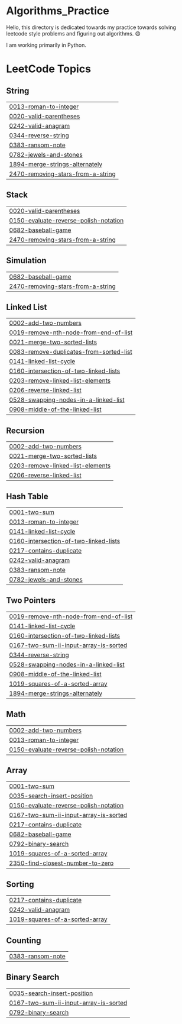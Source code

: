 # Algorithms_Practice

Hello, this directory is dedicated towards my practice towards solving leetcode style problems and figuring out algorithms. 😄

I am working primarily in Python.
<!---LeetCode Topics Start-->
# LeetCode Topics
## String
|  |
| ------- |
| [0013-roman-to-integer](https://github.com/yvett-codes/Algorithms_Practice/tree/master/0013-roman-to-integer) |
| [0020-valid-parentheses](https://github.com/yvett-codes/Algorithms_Practice/tree/master/0020-valid-parentheses) |
| [0242-valid-anagram](https://github.com/yvett-codes/Algorithms_Practice/tree/master/0242-valid-anagram) |
| [0344-reverse-string](https://github.com/yvett-codes/Algorithms_Practice/tree/master/0344-reverse-string) |
| [0383-ransom-note](https://github.com/yvett-codes/Algorithms_Practice/tree/master/0383-ransom-note) |
| [0782-jewels-and-stones](https://github.com/yvett-codes/Algorithms_Practice/tree/master/0782-jewels-and-stones) |
| [1894-merge-strings-alternately](https://github.com/yvett-codes/Algorithms_Practice/tree/master/1894-merge-strings-alternately) |
| [2470-removing-stars-from-a-string](https://github.com/yvett-codes/Algorithms_Practice/tree/master/2470-removing-stars-from-a-string) |
## Stack
|  |
| ------- |
| [0020-valid-parentheses](https://github.com/yvett-codes/Algorithms_Practice/tree/master/0020-valid-parentheses) |
| [0150-evaluate-reverse-polish-notation](https://github.com/yvett-codes/Algorithms_Practice/tree/master/0150-evaluate-reverse-polish-notation) |
| [0682-baseball-game](https://github.com/yvett-codes/Algorithms_Practice/tree/master/0682-baseball-game) |
| [2470-removing-stars-from-a-string](https://github.com/yvett-codes/Algorithms_Practice/tree/master/2470-removing-stars-from-a-string) |
## Simulation
|  |
| ------- |
| [0682-baseball-game](https://github.com/yvett-codes/Algorithms_Practice/tree/master/0682-baseball-game) |
| [2470-removing-stars-from-a-string](https://github.com/yvett-codes/Algorithms_Practice/tree/master/2470-removing-stars-from-a-string) |
## Linked List
|  |
| ------- |
| [0002-add-two-numbers](https://github.com/yvett-codes/Algorithms_Practice/tree/master/0002-add-two-numbers) |
| [0019-remove-nth-node-from-end-of-list](https://github.com/yvett-codes/Algorithms_Practice/tree/master/0019-remove-nth-node-from-end-of-list) |
| [0021-merge-two-sorted-lists](https://github.com/yvett-codes/Algorithms_Practice/tree/master/0021-merge-two-sorted-lists) |
| [0083-remove-duplicates-from-sorted-list](https://github.com/yvett-codes/Algorithms_Practice/tree/master/0083-remove-duplicates-from-sorted-list) |
| [0141-linked-list-cycle](https://github.com/yvett-codes/Algorithms_Practice/tree/master/0141-linked-list-cycle) |
| [0160-intersection-of-two-linked-lists](https://github.com/yvett-codes/Algorithms_Practice/tree/master/0160-intersection-of-two-linked-lists) |
| [0203-remove-linked-list-elements](https://github.com/yvett-codes/Algorithms_Practice/tree/master/0203-remove-linked-list-elements) |
| [0206-reverse-linked-list](https://github.com/yvett-codes/Algorithms_Practice/tree/master/0206-reverse-linked-list) |
| [0528-swapping-nodes-in-a-linked-list](https://github.com/yvett-codes/Algorithms_Practice/tree/master/0528-swapping-nodes-in-a-linked-list) |
| [0908-middle-of-the-linked-list](https://github.com/yvett-codes/Algorithms_Practice/tree/master/0908-middle-of-the-linked-list) |
## Recursion
|  |
| ------- |
| [0002-add-two-numbers](https://github.com/yvett-codes/Algorithms_Practice/tree/master/0002-add-two-numbers) |
| [0021-merge-two-sorted-lists](https://github.com/yvett-codes/Algorithms_Practice/tree/master/0021-merge-two-sorted-lists) |
| [0203-remove-linked-list-elements](https://github.com/yvett-codes/Algorithms_Practice/tree/master/0203-remove-linked-list-elements) |
| [0206-reverse-linked-list](https://github.com/yvett-codes/Algorithms_Practice/tree/master/0206-reverse-linked-list) |
## Hash Table
|  |
| ------- |
| [0001-two-sum](https://github.com/yvett-codes/Algorithms_Practice/tree/master/0001-two-sum) |
| [0013-roman-to-integer](https://github.com/yvett-codes/Algorithms_Practice/tree/master/0013-roman-to-integer) |
| [0141-linked-list-cycle](https://github.com/yvett-codes/Algorithms_Practice/tree/master/0141-linked-list-cycle) |
| [0160-intersection-of-two-linked-lists](https://github.com/yvett-codes/Algorithms_Practice/tree/master/0160-intersection-of-two-linked-lists) |
| [0217-contains-duplicate](https://github.com/yvett-codes/Algorithms_Practice/tree/master/0217-contains-duplicate) |
| [0242-valid-anagram](https://github.com/yvett-codes/Algorithms_Practice/tree/master/0242-valid-anagram) |
| [0383-ransom-note](https://github.com/yvett-codes/Algorithms_Practice/tree/master/0383-ransom-note) |
| [0782-jewels-and-stones](https://github.com/yvett-codes/Algorithms_Practice/tree/master/0782-jewels-and-stones) |
## Two Pointers
|  |
| ------- |
| [0019-remove-nth-node-from-end-of-list](https://github.com/yvett-codes/Algorithms_Practice/tree/master/0019-remove-nth-node-from-end-of-list) |
| [0141-linked-list-cycle](https://github.com/yvett-codes/Algorithms_Practice/tree/master/0141-linked-list-cycle) |
| [0160-intersection-of-two-linked-lists](https://github.com/yvett-codes/Algorithms_Practice/tree/master/0160-intersection-of-two-linked-lists) |
| [0167-two-sum-ii-input-array-is-sorted](https://github.com/yvett-codes/Algorithms_Practice/tree/master/0167-two-sum-ii-input-array-is-sorted) |
| [0344-reverse-string](https://github.com/yvett-codes/Algorithms_Practice/tree/master/0344-reverse-string) |
| [0528-swapping-nodes-in-a-linked-list](https://github.com/yvett-codes/Algorithms_Practice/tree/master/0528-swapping-nodes-in-a-linked-list) |
| [0908-middle-of-the-linked-list](https://github.com/yvett-codes/Algorithms_Practice/tree/master/0908-middle-of-the-linked-list) |
| [1019-squares-of-a-sorted-array](https://github.com/yvett-codes/Algorithms_Practice/tree/master/1019-squares-of-a-sorted-array) |
| [1894-merge-strings-alternately](https://github.com/yvett-codes/Algorithms_Practice/tree/master/1894-merge-strings-alternately) |
## Math
|  |
| ------- |
| [0002-add-two-numbers](https://github.com/yvett-codes/Algorithms_Practice/tree/master/0002-add-two-numbers) |
| [0013-roman-to-integer](https://github.com/yvett-codes/Algorithms_Practice/tree/master/0013-roman-to-integer) |
| [0150-evaluate-reverse-polish-notation](https://github.com/yvett-codes/Algorithms_Practice/tree/master/0150-evaluate-reverse-polish-notation) |
## Array
|  |
| ------- |
| [0001-two-sum](https://github.com/yvett-codes/Algorithms_Practice/tree/master/0001-two-sum) |
| [0035-search-insert-position](https://github.com/yvett-codes/Algorithms_Practice/tree/master/0035-search-insert-position) |
| [0150-evaluate-reverse-polish-notation](https://github.com/yvett-codes/Algorithms_Practice/tree/master/0150-evaluate-reverse-polish-notation) |
| [0167-two-sum-ii-input-array-is-sorted](https://github.com/yvett-codes/Algorithms_Practice/tree/master/0167-two-sum-ii-input-array-is-sorted) |
| [0217-contains-duplicate](https://github.com/yvett-codes/Algorithms_Practice/tree/master/0217-contains-duplicate) |
| [0682-baseball-game](https://github.com/yvett-codes/Algorithms_Practice/tree/master/0682-baseball-game) |
| [0792-binary-search](https://github.com/yvett-codes/Algorithms_Practice/tree/master/0792-binary-search) |
| [1019-squares-of-a-sorted-array](https://github.com/yvett-codes/Algorithms_Practice/tree/master/1019-squares-of-a-sorted-array) |
| [2350-find-closest-number-to-zero](https://github.com/yvett-codes/Algorithms_Practice/tree/master/2350-find-closest-number-to-zero) |
## Sorting
|  |
| ------- |
| [0217-contains-duplicate](https://github.com/yvett-codes/Algorithms_Practice/tree/master/0217-contains-duplicate) |
| [0242-valid-anagram](https://github.com/yvett-codes/Algorithms_Practice/tree/master/0242-valid-anagram) |
| [1019-squares-of-a-sorted-array](https://github.com/yvett-codes/Algorithms_Practice/tree/master/1019-squares-of-a-sorted-array) |
## Counting
|  |
| ------- |
| [0383-ransom-note](https://github.com/yvett-codes/Algorithms_Practice/tree/master/0383-ransom-note) |
## Binary Search
|  |
| ------- |
| [0035-search-insert-position](https://github.com/yvett-codes/Algorithms_Practice/tree/master/0035-search-insert-position) |
| [0167-two-sum-ii-input-array-is-sorted](https://github.com/yvett-codes/Algorithms_Practice/tree/master/0167-two-sum-ii-input-array-is-sorted) |
| [0792-binary-search](https://github.com/yvett-codes/Algorithms_Practice/tree/master/0792-binary-search) |
<!---LeetCode Topics End-->